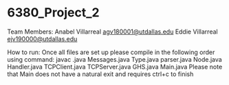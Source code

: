 # 6380_Project_2

Team Members:
  Anabel Villarreal agv180001@utdallas.edu
  Eddie Villarreal  ejv190000@utdallas.edu

How to run:
Once all files are set up please compile in the following order using command: javac <filename>.java
  Messages.java 
  Type.java
  parser.java
  Node.java
  Handler.java
  TCPClient.java
  TCPServer.java
  GHS.java
  Main.java
Please note that Main does not have a natural exit and requires ctrl+c to finish
